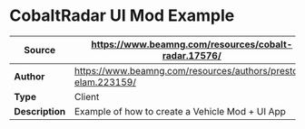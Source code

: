 # CobaltRadar UI Mod Example

| **Source**      | https://www.beamng.com/resources/cobalt-radar.17576/ |
|-----------------|----------------------------------------------------------------------------------------|
| **Author**      | https://www.beamng.com/resources/authors/preston-elam.223159/                                                        |
| **Type**        | Client                                                                                 |
| **Description** | Example of how to create a Vehicle Mod + UI App               |